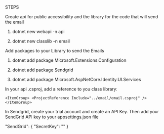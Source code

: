 STEPS

Create api for public accessibility and the library for the code that will send the email

1. dotnet new webapi -n api

2. dotnet new classlib -n email

Add packages to your Library to send the Emails

1. dotnet add package Microsoft.Extensions.Configuration

2. dotnet add package Sendgrid

3. dotnet add package Microsoft.AspNetCore.Identity.UI.Services

In your api .csproj, add a reference to you class library:

`
<ItemGroup>
<ProjectReference Include="../email/email.csproj" />
</ItemGroup>
`

In Sendgrid, create your trial account and create an API Key. Then add your SendGrid API key to your appsettings.json file

  "SendGrid": {
    "SecretKey": ""
  }